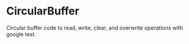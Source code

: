 # CircularBuffer
Circular buffer code to read, write, clear, and overwrite operations with google test.
